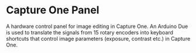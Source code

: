 # Capture One Panel

A hardware control panel for image editing in Capture One. An Arduino Due is used to translate the signals from 15 rotary encoders into keyboard shortcuts that control image parameters (exposure, contrast etc.) in Capture One.

